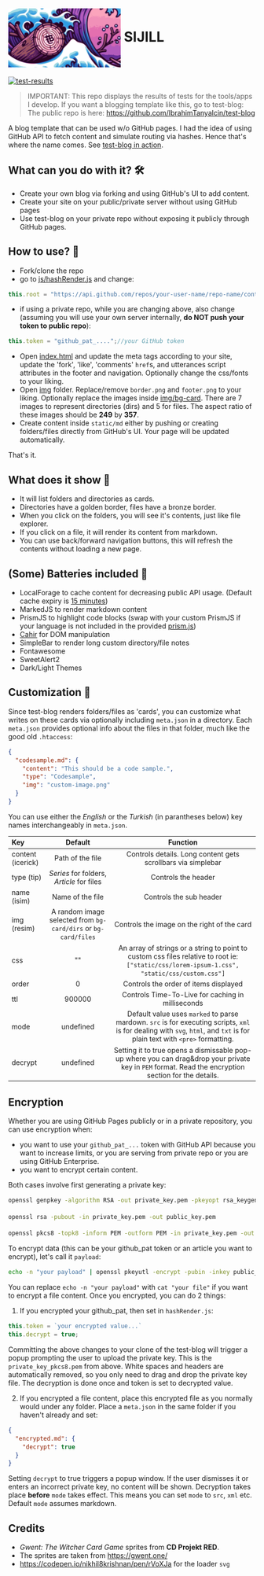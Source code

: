 # <img src="static/logo/logo.png" style="height: 120px; vertical-align: middle"> SIJILL
[![test-results](https://img.shields.io/badge/website-showcase-orange)](https://ibrahimtanyalcin.github.io/sijill/)

>IMPORTANT: This repo displays the results of tests for the tools/apps I develop. If you want a blogging template like this, go to test-blog:
>The public repo is here: https://github.com/IbrahimTanyalcin/test-blog


A blog template that can be used w/o GitHub pages. I had the idea of using GitHub API to fetch content and simulate routing via hashes. Hence that's where the name comes. See [test-blog in action](https://ibrahimtanyalcin.github.io/test-blog/).

## What can you do with it? 🛠️
- Create your own blog via forking and using GitHub's UI to add content.
- Create your site on your public/private server without using GitHub pages
- Use test-blog on your private repo without exposing it publicly through GitHub pages.

## How to use? 📖
- Fork/clone the repo
- go to [js/hashRender.js](static/js/hashRender.js) and change:
```javascript
this.root = "https://api.github.com/repos/your-user-name/repo-name/contents/static/md/";
```
- if using a private repo, while you are changing above, also change (assuming you will use your own server internally, **do NOT push your token to public repo**):
```javascript
this.token = "github_pat_....";//your GitHub token
```
- Open [index.html](index.html) and update the meta tags according to your site, update the 'fork', 'like', 'comments' `href`s, and utterances script attributes in the footer and navigation. Optionally change the css/fonts to your liking.
- Open [img](static/img) folder. Replace/remove `border.png` and `footer.png` to your liking. Optionally replace the images inside [img/bg-card](static/img/bg-card/). There are 7 images to represent directories (dirs) and 5 for files. The aspect ratio of these images should be **249** by **357**.
- Create content inside `static/md` either by pushing or creating folders/files directly from GitHub's UI. Your page will be updated automatically.

That's it.

## What does it show 👀

- It will list folders and directories as cards.
- Directories have a golden border, files have a bronze border.
- When you click on the folders, you will see it's contents, just like file explorer.
- If you click on a file, it will render its content from markdown.
- You can use back/forward navigation buttons, this will refresh the contents without loading a new page.

## (Some) Batteries included 🔋
- LocalForage to cache content for decreasing public API usage. (Default cache expiry is [15 minutes](static/js/stampForage.js))
- MarkedJS to render markdown content
- PrismJS to highlight code blocks (swap with your custom PrismJS if your language is not included in the provided [prism.js](static/js/prism.js))
- [Cahir](https://github.com/IbrahimTanyalcin/Cahir) for DOM manipulation
- SimpleBar to render long custom directory/file notes
- Fontawesome
- SweetAlert2
- Dark/Light Themes

## Customization 🎨
Since test-blog renders folders/files as 'cards', you can customize what writes on these cards via optionally including `meta.json` in a directory. Each `meta.json` provides optional info about the files in that folder, much like the good old `.htaccess`: 

```json
{
  "codesample.md": {
    "content": "This should be a code sample.",
    "type": "Codesample",
    "img": "custom-image.png"
  }
}
```

You can use either the *English* or the *Turkish* (in parantheses below) key names interchangeably in `meta.json`.

| Key | Default |Function
| :----------- | :------------: | :------------: | 
| content (icerick)       | Path of the file | Controls details. Long content gets scrollbars via simplebar|
| type (tip)    | *Series* for folders, *Article* for files | Controls the header
| name (isim)       | Name of the file | Controls the sub header
| img (resim) | A random image selected from `bg-card/dirs` or `bg-card/files` | Controls the image on the right of the card
| css | "" | An array of strings or a string to point to custom css files relative to root ie: `["static/css/lorem-ipsum-1.css", "static/css/custom.css"]`
| order | 0 | Controls the order of items displayed
| ttl | 900000 | Controls Time-To-Live for caching in milliseconds
| mode | undefined | Default value uses `marked` to parse mardown. `src` is for executing scripts, `xml` is for dealing with `svg`, `html`, and `txt` is for plain text with `<pre>` formatting.
| decrypt | undefined | Setting it to true opens a dismissable pop-up where you can drag&drop your private key in `PEM` format. Read the encryption section for the details.

## Encryption

Whether you are using GitHub Pages publicly or in a private repository, you can use encryption when:

- you want to use your `github_pat_...` token with GitHub API because you want to increase limits, or you are serving from private repo or you are using GitHub Enterprise.
- you want to encrypt certain content.

Both cases involve first generating a private key:
```bash
openssl genpkey -algorithm RSA -out private_key.pem -pkeyopt rsa_keygen_bits:2048

openssl rsa -pubout -in private_key.pem -out public_key.pem

openssl pkcs8 -topk8 -inform PEM -outform PEM -in private_key.pem -out private_key_pkcs8.pem -nocrypt
```

To encrypt data (this can be your github_pat token or an article you want to encrypt), let's call it `payload`:

```bash
echo -n "your payload" | openssl pkeyutl -encrypt -pubin -inkey public_key.pem -pkeyopt rsa_padding_mode:oaep -pkeyopt rsa_oaep_md:sha256 -pkeyopt rsa_mgf1_md:sha256 | openssl base64 > encrypted_pat_base64.txt
```

You can replace `echo -n "your payload"` with `cat "your file"` if you want to encrypt a file content. Once you encrypted, you can do 2 things:

1. If you encrypted your github_pat, then set in `hashRender.js`:
```javascript
this.token = `your encrypted value...`
this.decrypt = true;
```
Committing the above changes to your clone of the test-blog will trigger a popup prompting the user to upload the private key. This is the `private_key_pkcs8.pem` from above. White spaces and headers are automatically removed, so you only need to drag and drop the private key file. The decryption is done once and token is set to decrypted value.

2. If you encrypted a file content, place this encrypted file as you normally would under any folder. Place a `meta.json` in the same folder if you haven't already and set:

```json
{
  "encrypted.md": {
    "decrypt": true
  }
}
```

Setting `decrypt` to true triggers a popup window. If the user dismisses it or enters an incorrect private key, no content will be shown. Decryption takes place **before** `mode` takes effect. This means you can set `mode` to `src`, `xml` etc. Default `mode` assumes markdown.


## Credits
- *Gwent: The Witcher Card Game* sprites from **CD Projekt RED**.
- The sprites are taken from https://gwent.one/
- https://codepen.io/nikhil8krishnan/pen/rVoXJa for the loader `svg`
